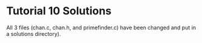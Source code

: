 Tutorial 10 Solutions
=========

All 3 files (chan.c, chan.h, and primefinder.c) have been changed and put in a solutions directory).
